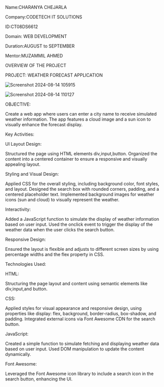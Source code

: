 Name:CHARANYA CHEJARLA

Company:CODETECH IT SOLUTIONS 

ID:CT08DS6612

Domain: WEB DEVELOPMENT 

Duration:AUGUST to SEPTEMBER

Mentor:MUZAMMIL AHMED

OVERVIEW OF THE PROJECT

PROJECT: WEATHER FORECAST APPLICATION

![Screenshot 2024-08-14 105915](https://github.com/user-attachments/assets/3bdea405-bb10-42a2-9f8c-49d762b4ca6a)


![Screenshot 2024-08-14 110127](https://github.com/user-attachments/assets/f42a8d5b-b2f3-4a01-9ba4-c2f9b4c708c1)

OBJECTIVE:

Create a web app where users can enter a city name to receive simulated weather information. The app features a cloud image and a sun icon to visually enhance the forecast display.

Key Activities:

UI Layout Design:

Structured the page using HTML elements div,input,button.
Organized the content into a centered container to ensure a responsive and visually appealing layout.

Styling and Visual Design:

Applied CSS for the overall styling, including background color, font styles, and layout.
Designed the search box with rounded corners, padding, and a centered placeholder text.
Implemented background images for weather icons (sun and cloud) to visually represent the weather.

Interactivity:

Added a JavaScript function to simulate the display of weather information based on user input.
Used the onclick event to trigger the display of the weather data when the user clicks the search button.

Responsive Design:

Ensured the layout is flexible and adjusts to different screen sizes by using percentage widths and the flex property in CSS.

Technologies Used:

HTML:

Structuring the page layout and content using semantic elements like div,input,and button.

CSS:

Applied styles for visual appearance and responsive design, using properties like display: flex, background, border-radius, box-shadow, and padding.
Integrated external icons via Font Awesome CDN for the search button.

JavaScript:

Created a simple function to simulate fetching and displaying weather data based on user input.
Used DOM manipulation to update the content dynamically.

Font Awesome:

Leveraged the Font Awesome icon library to include a search icon in the search button, enhancing the UI.
